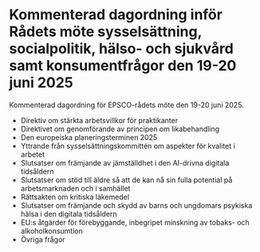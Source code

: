 # Kommenterad dagordning inför Rådets möte sysselsättning, socialpolitik, hälso- och sjukvård samt konsumentfrågor den 19-20 juni 2025

Kommenterad dagordning för EPSCO-rådets möte den 19-20 juni 2025.

* Direktiv om stärkta arbetsvillkor för praktikanter
* Direktivet om genomförande av principen om likabehandling
* Den europeiska planeringsterminen 2025
* Yttrande från sysselsättningskommittén om aspekter för kvalitet i arbetet
* Slutsatser om främjande av jämställdhet i den AI-drivna digitala tidsåldern
* Slutsatser om stöd till äldre så att de kan nå sin fulla potential på arbetsmarknaden och i samhället
* Rättsakten om kritiska läkemedel
* Slutsatser om främjande och skydd av barns och ungdomars psykiska hälsa i den digitala tidsåldern
* EU:s åtgärder för förebyggande, inbegripet minskning av tobaks- och alkoholkonsumtion
* Övriga frågor
